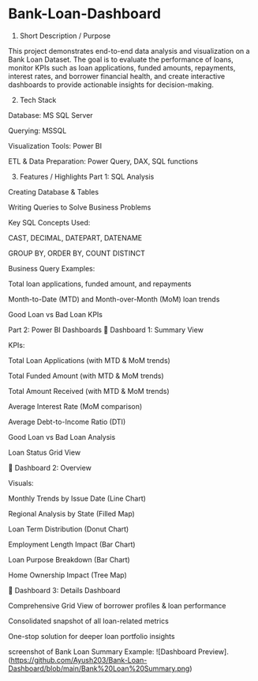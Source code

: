 # Bank-Loan-Dashboard

1. Short Description / Purpose

This project demonstrates end-to-end data analysis and visualization on a Bank Loan Dataset. The goal is to evaluate the performance of loans, monitor KPIs such as loan applications, funded amounts, repayments, interest rates, and borrower financial health, and create interactive dashboards to provide actionable insights for decision-making.

2. Tech Stack

Database: MS SQL Server

Querying: MSSQL

Visualization Tools: Power BI

ETL & Data Preparation: Power Query, DAX, SQL functions


3. Features / Highlights
Part 1: SQL Analysis

Creating Database & Tables

Writing Queries to Solve Business Problems

Key SQL Concepts Used:

CAST, DECIMAL, DATEPART, DATENAME

GROUP BY, ORDER BY, COUNT DISTINCT

Business Query Examples:

Total loan applications, funded amount, and repayments

Month-to-Date (MTD) and Month-over-Month (MoM) loan trends

Good Loan vs Bad Loan KPIs

Part 2: Power BI Dashboards
📌 Dashboard 1: Summary View

KPIs:

Total Loan Applications (with MTD & MoM trends)

Total Funded Amount (with MTD & MoM trends)

Total Amount Received (with MTD & MoM trends)

Average Interest Rate (MoM comparison)

Average Debt-to-Income Ratio (DTI)

Good Loan vs Bad Loan Analysis

Loan Status Grid View

📌 Dashboard 2: Overview

Visuals:

Monthly Trends by Issue Date (Line Chart)

Regional Analysis by State (Filled Map)

Loan Term Distribution (Donut Chart)

Employment Length Impact (Bar Chart)

Loan Purpose Breakdown (Bar Chart)

Home Ownership Impact (Tree Map)

📌 Dashboard 3: Details Dashboard

Comprehensive Grid View of borrower profiles & loan performance

Consolidated snapshot of all loan-related metrics

One-stop solution for deeper loan portfolio insights



screenshot of Bank Loan Summary
Example: ![Dashboard Preview].(https://github.com/Ayush203/Bank-Loan-Dashboard/blob/main/Bank%20Loan%20Summary.png)

